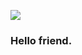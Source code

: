 [![](https://komarev.com/ghpvc/?username=dogukyilmaz&color=blueviolet&label=Wanderers&style=flat)](https://github.com/dogukyilmaz)

### Hello friend.

<!--
**douscriptist/douscriptist** is a ✨ _special_ ✨ repository because its `README.md` (this file) appears on your GitHub profile.

Here are some ideas to get you started:

- 🔭 I’m currently working on ...
- 🌱 I’m currently learning ...
- 👯 I’m looking to collaborate on ...
- 🤔 I’m looking for help with ...
- 💬 Ask me about ...
- 📫 How to reach me: ...
- 😄 Pronouns: ...
- ⚡ Fun fact: ...
-->
